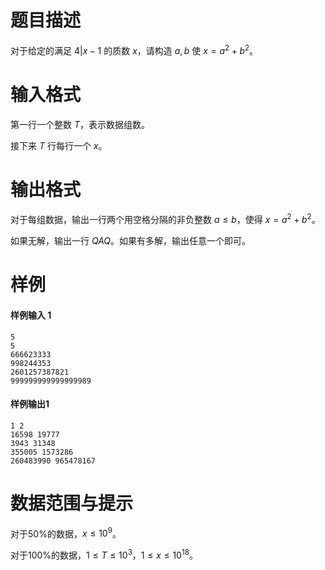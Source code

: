 
# 题目描述

对于给定的满足 $4|x-1$ 的质数 $x$，请构造 $a,b$ 使 $x=a^2+b^2$。

# 输入格式

第一行一个整数 $T$，表示数据组数。

接下来 $T$ 行每行一个 $x$。

# 输出格式

对于每组数据，输出一行两个用空格分隔的非负整数 $a \leq b$，使得 $x=a^2+b^2$。

如果无解，输出一行 $QAQ$。如果有多解，输出任意一个即可。

# 样例

#### 样例输入 1
```plain
5
5
666623333
998244353
2601257387821
999999999999999989
```

#### 样例输出1
```plain
1 2
16598 19777
3943 31348
355005 1573286
260483990 965478167
```

# 数据范围与提示

对于50%的数据，$x \leq 10^9$。

对于100%的数据，$1 \leq T \leq 10^3$，$1 \leq x \leq 10^{18}$。

